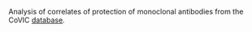 Analysis of correlates of protection of monoclonal antibodies from the CoVIC <a href="https://covic.lji.org/database/" target="_blank">database</a>.
